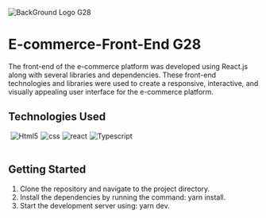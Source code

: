 
![BackGround Logo G28](../src/assets/img/bg.png)

# E-commerce-Front-End G28
The front-end of the e-commerce platform was developed using React.js along with several libraries and dependencies. 
These front-end technologies and libraries were used to create a responsive, interactive, and visually appealing user
interface for the e-commerce platform.

## Technologies Used

<div style='display:flex; gap: 5px;'><br>
 <img align="center" alt="Html5" src="https://img.shields.io/badge/HTML5-E34F26?style=for-the-badge&logo=html5&logoColor=white">

<img align="center" alt="css" src="https://img.shields.io/badge/CSS3-1572B6?style=for-the-badge&logo=css3&logoColor=white">
<img align="center" alt="react" src="https://img.shields.io/badge/React-20232A?style=for-the-badge&logo=react&logoColor=61DAFB">
<img align="center" alt="Typescript" src="https://img.shields.io/badge/TypeScript-007ACC?style=for-the-badge&logo=typescript&logoColor=white">

   
</div></br>

## Getting Started
<ol>
  <li>Clone the repository and navigate to the project directory.</li>
  <li>Install the dependencies by running the command: yarn install.</li>
  <li>Start the development server using: yarn dev.</li>
  
</ol>

